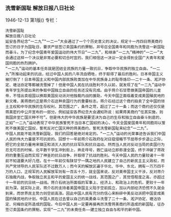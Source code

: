 ### 洗雪新国耻  解放日报八日社论

1946-12-13
第1版()
专栏：

    洗雪新国耻
    解放日报八日社论
    延安各界纪念“一二九”“一二一”大会通过了一个个历史意义的决议，规定十一月四日蒋美商约签订的日子为国耻日，要求严惩签订卖国条约的罪魁，并号召全国青年和同胞为洗雪这一新国耻而奋斗。为了纪念中国青年爱国运动的伟大节日“一二九”，和继承“一二九”精神的“一二一”大会通过这样一个决议是非常必要和切合时宜的，我们相信这一决议一定会得到全国广大青年和爱国同胞的热烈拥护。
    “一二九”运动的基本任务就是团结全民族的力量一致抗日，争取中华民族的独立自由。“一二九”所推动起来的抗战，经过中国人民的八年流血牺牲，终于取得了最后的胜利。日本帝国主义被打倒了！日本帝国主义和中国内部民族败类加在中华民族身上的耻辱烙印——二十一条、淞沪协定、塘沽协定等都被洗雪掉了！但是中国人民在抗战胜利不久以前，就发现了在“一二九”运动中青年学生所提出来的争取中国独立自由的任务还没有完成。由于蒋介石甘愿做美国帝国的儿皇帝，不惜出卖祖国以换取美国反动派对他独裁内战的援助，今天中国正面临着变成美国殖民地的新灾难，美蒋商约正是蒋介石这种卖国行为的重要标志。蒋介石经过这个商约拍卖了全中国的领土主权和中华民族的生存权利，其范围之广，条件之苛，超过了二十一条；而这个商约还仅仅是蒋美密约中公开宣布的一部分。例如延安各界纪念大会通知所说：如果蒋美商约“任其实施，则我国非至亡国灭种不可”。但是伟大的中华民族是要坚决为自己的生存和独立自由奋斗到底的，正如“一二九”运动表现了中华民族誓死不当日本亡国奴的决心，今天全国爱国青年和同胞将以誓死不做美国亡国奴，誓死反对亡国灭种的蒋美商约，誓死洗雪新国耻来纪念“一二九”。
    中国人民能不能洗雪新国耻，我们的回答是绝对肯定的。“一二九”运动的光荣事迹告诉我们中国人民的伟大力量是不可抗拒的。回想十一年前蒋介石政府在对日寇侵略节节屈辱步步退让之际，把它的全部力量用来镇压和消灭人民的抗日军队和抗日运动。然而当人民对反动当局的卖国行为忍无可忍的时候，北平数千学生冲到街上，奔走呼号，救亡运动立即弥漫全国，终于冲破了蒋政府的重重压迫而实现了神圣的抗日战争，并取得了抗战的胜利。今天中国人民的力量较诸十一年前不知道要大好几倍，在十一年前仅有陕甘宁一隅之地的人民建立了自己的新民主主义政权，而共产党领导的人民军队还不过数万人；而今天的解放区遍于华北、华中、东北，拥有一万万四千万的人口，正规军的人民解放军则有一百五十万，就全国来说，反对美帝国主义干涉，反对蒋介石独裁内战，争取独立民主和平的爱国主义的统一战线，其范围之广，其觉悟程度之高，亦超过十一年前的抗日统一战线。蒋介石统治所面临的军事上、经济上、和政治上的危机，更较十一年前为深。就实际上说，蒋介石的支持者美国帝国主义陷于空前孤立，加以内部经济恐慌不久就会到来，而世界民主势力则空前高涨。因此中国人民有充分的信心来粉碎中美反动派把中国变成美国的殖民地的计划。中国人民在过去曾以自己的英勇奋斗洗雪了二十一条、淞沪协定、塘沽协定、何梅协定所造成的国耻。今后中国人民一定要再接再厉洗雪蒋美商约所造成的新国耻，征办签订卖国条约的罪魁，实现“一二九”的未竟任务——建立独立自由与和平的新中国。
